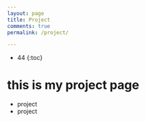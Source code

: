 ```yaml
---
layout: page
title: Project
comments: true
permalink: /project/

---
```


* 44
{:toc}

# this is my project page
- project
- project
